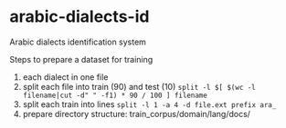 # arabic-dialects-id
Arabic dialects identification system 

Steps to prepare a dataset for training 
1. each dialect in one file 
2. split each file into train (90) and test (10)
```split -l $[ $(wc -l filename|cut -d" " -f1) * 90 / 100 ] filename```
3. split each train into lines 
```split -l 1 -a 4 -d file.ext prefix ara_``` 
4. prepare directory structure:
train_corpus/domain/lang/docs/ 

